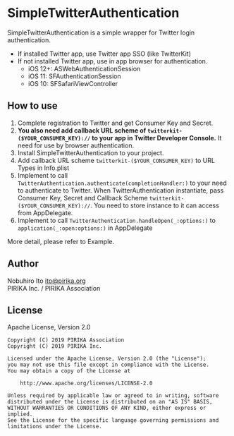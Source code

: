 # SimpleTwitterAuthentication

SimpleTwitterAuthentication is a simple wrapper for Twitter login authentication. 

- If installed Twitter app, use Twitter app SSO (like TwitterKit)
- If not installed Twitter app, use in app browser for authentication.
    - iOS 12+: ASWebAuthenticationSession
    - iOS 11: SFAuthenticationSession
    - iOS 10: SFSafariViewController

## How to use

1. Complete registration to Twitter and get Consumer Key and Secret.
2. **You also need add callback URL scheme of `twitterkit-($YOUR_CONSUMER_KEY)://` to your app in Twitter Developer Console.** It need for use by browser authentication.
4. Install SimpleTwitterAuthentication to your project.
5. Add callback URL scheme `twitterkit-($YOUR_CONSUMER_KEY)` to URL Types in Info.plist
6. Implement to call `TwitterAuthentication.authenticate(completionHandler:)` to your need to authenticate to Twitter. When TwitterAuthentication instantiate, pass Consumer Key, Secret and Callback Scheme `twitterkit-($YOUR_CONSUMER_KEY)://`. You need to store instance to it can access from AppDelegate.
7. Implement to call `TwitterAuthentication.handleOpen(_:options:)` to `application(_:open:options:)` in AppDelegate

More detail, please refer to Example.

## Author

Nobuhiro Ito <ito@pirika.org> \
PIRIKA Inc. / PIRIKA Association

## License

Apache License, Version 2.0

```
Copyright (C) 2019 PIRIKA Association
Copyright (C) 2019 PIRIKA Inc.

Licensed under the Apache License, Version 2.0 (the "License");
you may not use this file except in compliance with the License.
You may obtain a copy of the License at

    http://www.apache.org/licenses/LICENSE-2.0

Unless required by applicable law or agreed to in writing, software
distributed under the License is distributed on an "AS IS" BASIS,
WITHOUT WARRANTIES OR CONDITIONS OF ANY KIND, either express or implied.
See the License for the specific language governing permissions and
limitations under the License.
```
